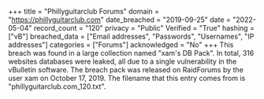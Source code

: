 +++
title = "Phillyguitarclub Forums"
domain = "https://phillyguitarclub.com"
date_breached = "2019-09-25"
date = "2022-05-04"
record_count = "120"
privacy = "Public"
Verified = "True"
hashing = ["vB"]
breached_data = ["Email addresses", "Passwords", "Usernames", "IP addresses"]
categories = ["Forums"]
acknowledged = "No"
+++
This breach was found in a large collection named "xam's DB Pack". In total, 316 websites databases were leaked, all due to a single vulnerability in the vBulletin software. The breach pack was released on RaidForums by the user xam on October 17, 2019. The filename that this entry comes from is "phillyguitarclub.com_120.txt".
